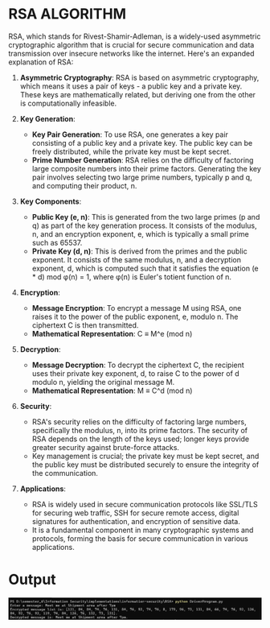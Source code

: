 # RSA ALGORITHM

RSA, which stands for Rivest-Shamir-Adleman, is a widely-used asymmetric cryptographic algorithm that is crucial for secure communication and data transmission over insecure networks like the internet. Here's an expanded explanation of RSA:

1. **Asymmetric Cryptography**: RSA is based on asymmetric cryptography, which means it uses a pair of keys - a public key and a private key. These keys are mathematically related, but deriving one from the other is computationally infeasible.

2. **Key Generation**:
   - **Key Pair Generation**: To use RSA, one generates a key pair consisting of a public key and a private key. The public key can be freely distributed, while the private key must be kept secret.
   - **Prime Number Generation**: RSA relies on the difficulty of factoring large composite numbers into their prime factors. Generating the key pair involves selecting two large prime numbers, typically p and q, and computing their product, n.

3. **Key Components**:
   - **Public Key (e, n)**: This is generated from the two large primes (p and q) as part of the key generation process. It consists of the modulus, n, and an encryption exponent, e, which is typically a small prime such as 65537.
   - **Private Key (d, n)**: This is derived from the primes and the public exponent. It consists of the same modulus, n, and a decryption exponent, d, which is computed such that it satisfies the equation (e * d) mod φ(n) = 1, where φ(n) is Euler's totient function of n.

4. **Encryption**:
   - **Message Encryption**: To encrypt a message M using RSA, one raises it to the power of the public exponent, e, modulo n. The ciphertext C is then transmitted.
   - **Mathematical Representation**: C ≡ M^e (mod n)

5. **Decryption**:
   - **Message Decryption**: To decrypt the ciphertext C, the recipient uses their private key exponent, d, to raise C to the power of d modulo n, yielding the original message M.
   - **Mathematical Representation**: M ≡ C^d (mod n)

6. **Security**:
   - RSA's security relies on the difficulty of factoring large numbers, specifically the modulus, n, into its prime factors. The security of RSA depends on the length of the keys used; longer keys provide greater security against brute-force attacks.
   - Key management is crucial; the private key must be kept secret, and the public key must be distributed securely to ensure the integrity of the communication.

7. **Applications**:
   - RSA is widely used in secure communication protocols like SSL/TLS for securing web traffic, SSH for secure remote access, digital signatures for authentication, and encryption of sensitive data.
   - It is a fundamental component in many cryptographic systems and protocols, forming the basis for secure communication in various applications.

# Output

![RSA Execution](https://github.com/SyedSahil80328/information-security/blob/main/RSA/Output.png)
